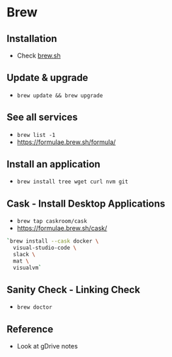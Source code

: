 # Brew

## Installation
* Check [brew.sh](brew.sh)

## Update & upgrade
* `brew update && brew upgrade`

## See all services
* `brew list -1`
* https://formulae.brew.sh/formula/

## Install an application
* `brew install tree wget curl nvm git`

## Cask - Install Desktop Applications
* `brew tap caskroom/cask`
* https://formulae.brew.sh/cask/

```sh
`brew install --cask docker \
  visual-studio-code \
  slack \
  mat \
  visualvm`
```

## Sanity Check - Linking Check
* `brew doctor`

## Reference
* Look at gDrive notes
